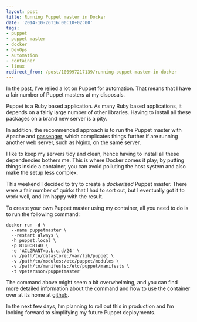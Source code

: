 ```yaml
---
layout: post
title: Running Puppet master in Docker
date: '2014-10-26T16:00:10+02:00'
tags:
- puppet
- puppet master
- docker
- DevOps
- automation
- container
- linux
redirect_from: /post/100997217139/running-puppet-master-in-docker
---
```

In the past, I’ve relied a lot on Puppet for automation. That means that I have a fair number of Puppet masters at my disposals.

Puppet is a Ruby based application. As many Ruby based applications, it depends on a fairly large number of other libraries. Having to install all these packages on a brand new server is a pity.

In addition, the recommended approach is to run the Puppet master with Apache and [passenger](https://www.phusionpassenger.com/), which complicates things further if are running another web server, such as Nginx, on the same server.

I like to keep my servers tidy and clean, hence having to install all these dependencies bothers me. This is where Docker comes it play; by putting things inside a container, you can avoid polluting the host system and also make the setup less complex.

This weekend I decided to try to create a _dockerized_ Puppet master. There were a fair number of quirks that I had to sort out, but I eventually got it to work well, and I’m happy with the result.

To create your own Puppet master using my container, all you need to do is to run the following command:

    docker run -d \
      --name puppetmaster \
      --restart always \
      -h puppet.local \
      -p 8140:8140 \
      -e 'ACLGRANT=a.b.c.d/24' \
      -v /path/to/datastore:/var/lib/puppet \
      -v /path/to/modules:/etc/puppet/modules \
      -v /path/to/manifests:/etc/puppet/manifests \
      -t vpetersson/puppetmaster
    

The command above might seem a bit overwhelming, and you can find more detailed information about the command and how to use the container over at its home at [github](https://github.com/vpetersson/docker-puppetmaster).

In the next few days, I’m planning to roll out this in production and I’m looking forward to simplifying my future Puppet deployments.

